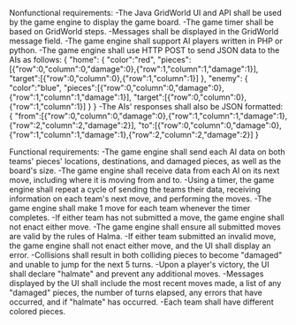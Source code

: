 Nonfunctional requirements:
-The Java GridWorld UI and API shall be used by the game engine to display the game board.
-The game timer shall be based on GridWorld steps.
-Messages shall be displayed in the GridWorld message field.
-The game engine shall support AI players written in PHP or python.
-The game engine shall use HTTP POST to send JSON data to the AIs as follows:
{
   "home":
       {
        "color":"red",
        "pieces":[{"row":0,"column":0,"damage":0},{"row":1,"column":1,"damage":1}],
        "target":[{"row":0,"column":0},{"row":1,"column":1}]
         },
    "enemy":
         {
          "color":"blue",
          "pieces":[{"row":0,"column":0,"damage":0},{"row":1,"column":1,"damage":1}],
          "target":[{"row":0,"column":0},{"row":1,"column":1}]
          }
}
-The AIs' responses shall also be JSON formatted:
{
  "from":[{"row":0,"column":0,"damage":0},{"row":1,"column":1,"damage":1},{"row":2,"column":2,"damage":2}],
  "to":[{"row":0,"column":0,"damage":0},{"row":1,"column":1,"damage":1},{"row":2,"column":2,"damage":2}]
}

Functional requirements:
-The game engine shall send each AI data on both teams' pieces' locations, destinations, and damaged pieces, as well as the board's size.
-The game engine shall receive data from each AI on its next move, including where it is moving from and to.
-Using a timer, the game engine shall repeat a cycle of sending the teams their data, receiving information on each team's next move, and performing the moves.
-The game engine shall make 1 move for each team whenever the timer completes.
	-If either team has not submitted a move, the game engine shall not enact either move.
-The game engine shall ensure all submitted moves are valid by the rules of Halma.
	-If either team submitted an invalid move, the game engine shall not enact either move, and the UI shall display an error.
-Collisions shall result in both colliding pieces to become "damaged" and unable to jump for the next 5 turns.
-Upon a player's victory, the UI shall declare "halmate" and prevent any additional moves.
-Messages displayed by the UI shall include the most recent moves made, a list of any "damaged" pieces, the number of turns elapsed, any errors that have occurred, and if "halmate" has occurred.
-Each team shall have different colored pieces.

